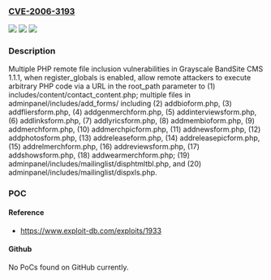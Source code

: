 ### [CVE-2006-3193](https://cve.mitre.org/cgi-bin/cvename.cgi?name=CVE-2006-3193)
![](https://img.shields.io/static/v1?label=Product&message=n%2Fa&color=blue)
![](https://img.shields.io/static/v1?label=Version&message=n%2Fa&color=blue)
![](https://img.shields.io/static/v1?label=Vulnerability&message=n%2Fa&color=brighgreen)

### Description

Multiple PHP remote file inclusion vulnerabilities in Grayscale BandSite CMS 1.1.1, when register_globals is enabled, allow remote attackers to execute arbitrary PHP code via a URL in the root_path parameter to (1) includes/content/contact_content.php; multiple files in adminpanel/includes/add_forms/ including (2) addbioform.php, (3) addfliersform.php, (4) addgenmerchform.php, (5) addinterviewsform.php, (6) addlinksform.php, (7) addlyricsform.php, (8) addmembioform.php, (9) addmerchform.php, (10) addmerchpicform.php, (11) addnewsform.php, (12) addphotosform.php, (13) addreleaseform.php, (14) addreleasepicform.php, (15) addrelmerchform.php, (16) addreviewsform.php, (17) addshowsform.php, (18) addwearmerchform.php; (19) adminpanel/includes/mailinglist/disphtmltbl.php, and (20) adminpanel/includes/mailinglist/dispxls.php.

### POC

#### Reference
- https://www.exploit-db.com/exploits/1933

#### Github
No PoCs found on GitHub currently.

